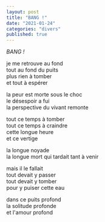 ```yaml
---
layout: post
title: "BANG !"
date: "2021-01-24"
categories: "divers"
published: true
---
```


*BANG !*  

je me retrouve au fond  
tout au fond du puits  
plus rien à tomber  
et tout à espérer

la peur est morte sous le choc  
le désespoir a fui  
la perspective du vivant remonte

tout ce temps à tomber  
tout ce temps à craindre  
cette longue heure  
et ce vertige

la longue noyade  
la longue mort qui tardait tant à venir

mais il le fallait  
tout devait y passer  
tout devait y tomber  
pour y puiser cette eau

dans ce puits profond  
la solitude profonde  
et l'amour profond

